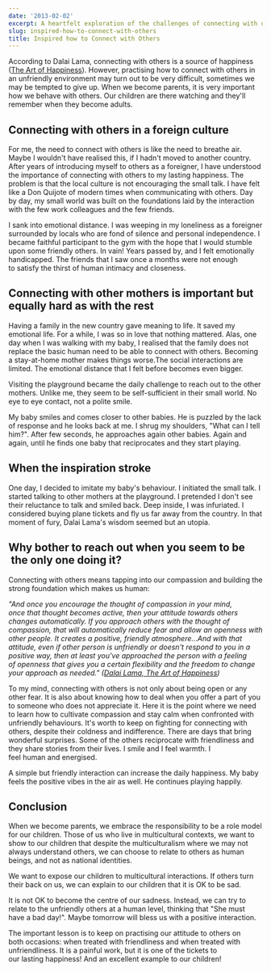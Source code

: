 ```yaml
---
date: '2013-02-02'
excerpt: A heartfelt exploration of the challenges of connecting with others in a foreign culture, inspired by Dalai Lama\'s wisdom on compassion and the importance of modeling openness for children.
slug: inspired-how-to-connect-with-others
title: Inspired how to Connect with Others
---
```


According to Dalai Lama, connecting with others is a source of happiness ([The Art of Happiness](http://www.amazon.com/gp/product/1594488894/ref=as_li_qf_sp_asin_tl?ie=UTF8&camp=1789&creative=9325&creativeASIN=1594488894&linkCode=as2&tag=flyingthought-20)). However, practising how to connect with others in an unfriendly environment may turn out to be very difficult, sometimes we may be tempted to give up. When we become parents, it is very important how we behave with others. Our children are there watching and they'll remember when they become adults.

## Connecting with others in a foreign culture

For me, the need to connect with others is like the need to breathe air. Maybe I wouldn't have realised this, if I hadn't moved to another country. After years of introducing myself to others as a foreigner, I have understood the importance of connecting with others to my lasting happiness. The problem is that the local culture is not encouraging the small talk. I have felt like a Don Quijote of modern times when communicating with others. Day by day, my small world was built on the foundations laid by the interaction with the few work colleagues and the few friends.

I sank into emotional distance. I was weeping in my loneliness as a foreigner surrounded by locals who are fond of silence and personal independence. I became faithful participant to the gym with the hope that I would stumble upon some friendly others. In vain! Years passed by, and I felt emotionally handicapped. The friends that I saw once a months were not enough to satisfy the thirst of human intimacy and closeness.

## Connecting with other mothers is important but equally hard as with the rest

Having a family in the new country gave meaning to life. It saved my emotional life. For a while, I was so in love that nothing mattered. Alas, one day when I was walking with my baby, I realised that the family does not replace the basic human need to be able to connect with others. Becoming a stay-at-home mother makes things worse.The social interactions are limited. The emotional distance that I felt before becomes even bigger.

Visiting the playground became the daily challenge to reach out to the other mothers. Unlike me, they seem to be self-sufficient in their small world. No eye to eye contact, not a polite smile.

My baby smiles and comes closer to other babies. He is puzzled by the lack of response and he looks back at me. I shrug my shoulders, "What can I tell him?". After few seconds, he approaches again other babies. Again and again, until he finds one baby that reciprocates and they start playing.

## When the inspiration stroke

One day, I decided to imitate my baby's behaviour. I initiated the small talk. I started talking to other mothers at the playground. I pretended I don't see their reluctance to talk and smiled back. Deep inside, I was infuriated. I considered buying plane tickets and fly us far away from the country. In that moment of fury, Dalai Lama's wisdom seemed but an utopia.

## Why bother to reach out when you seem to be  the only one doing it?

Connecting with others means tapping into our compassion and building the strong foundation which makes us human:

*"And once you encourage the thought of compassion in your mind, once that thought becomes active, then your attitude towards others changes automatically. If you approach others with the thought of compassion, that will automatically reduce fear and allow an openness with other people. It creates a positive, friendly atmosphere…And with that attitude, even if other person is unfriendly or doesn't respond to you in a positive way, then at least you've approached the person with a feeling of openness that gives you a certain flexibility and the freedom to change your approach as needed." ([Dalai Lama, The Art of Happiness](http://www.amazon.com/gp/product/1594488894/ref=as_li_qf_sp_asin_tl?ie=UTF8&camp=1789&creative=9325&creativeASIN=1594488894&linkCode=as2&tag=flyingthought-20))*

To my mind, connecting with others is not only about being open or any other fear. It is also about knowing how to deal when you offer a part of you to someone who does not appreciate it. Here it is the point where we need to learn how to cultivate compassion and stay calm when confronted with unfriendly behaviours.
It's worth to keep on fighting for connecting with others, despite their coldness and indifference. There are days that bring wonderful surprises. Some of the others reciprocate with friendliness and they share stories from their lives. I smile and I feel warmth. I feel human and energised.

A simple but friendly interaction can increase the daily happiness. My baby feels the positive vibes in the air as well. He continues playing happily.

## Conclusion

When we become parents, we embrace the responsibility to be a role model for our children. Those of us who live in multicultural contexts, we want to show to our children that despite the multiculturalism where we may not always understand others, we can choose to relate to others as human beings, and not as national identities.

We want to expose our children to multicultural interactions. If others turn their back on us, we can explain to our children that it is OK to be sad.

It is not OK to become the centre of our sadness. Instead, we can try to relate to the unfriendly others at a human level, thinking that "She must have a bad day!". Maybe tomorrow will bless us with a positive interaction.

The important lesson is to keep on practising our attitude to others on both occasions: when treated with friendliness and when treated with unfriendliness. It is a painful work, but it is one of the tickets to our lasting happiness! And an excellent example to our children!